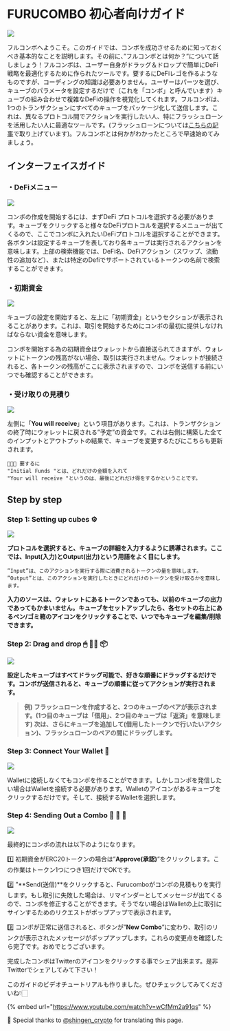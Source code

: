 # FURUCOMBO 初心者向けガイド

![](<../.gitbook/assets/image (24).png>)

フルコンボへようこそ。このガイドでは、コンボを成功させるために知っておくべき基本的なことを説明します。その前に、”フルコンボとは何か？”について話しましょう！フルコンボは、ユーザー自身がドラッグ＆ドロップで簡単にDeFi戦略を最適化するために作られたツールです。要するにDeFiレゴを作るようなものですが、コーディングの知識は必要ありません。ユーザーはパーツを選び、キューブのパラメータを設定するだけで（これを「コンボ」と呼んでいます）キューブの組み合わせで複雑なDeFiの操作を視覚化してくれます。フルコンボは、1つのトランザクションにすべてのキューブをパッケージ化して送信します。これは、異なるプロトコル間でアクションを実行したい人、特にフラッシュローンを活用したい人に最適なツールです。(フラッシュローンについては[こちらの記事](https://medium.com/furucombo/create-flashloan-combo-on-furucombo-c7c3b23267f0)で取り上げています)。フルコンボとは何かがわかったところで早速始めてみましょう。

## インターフェイスガイド

### ・**DeFiメニュー** <a href="#e7c5" id="e7c5"></a>

![](<../.gitbook/assets/image (9).png>)

コンボの作成を開始するには、まずDeFi プロトコルを選択する必要があります。キューブをクリックすると様々なDeFiプロトコルを選択するメニューが出てくるので、ここでコンボに入れたいDeFiプロトコルを選択することができます。各ボタンは設定するキューブを表しており各キューブは実行されるアクションを意味します。上部の検索機能では、DeFi名、DeFiアクション（スワップ、流動性の追加など）、または特定のDefiでサポートされているトークンの名前で検索することができます。

### ・**初期資金** <a href="#1bcf" id="1bcf"></a>

![](<../.gitbook/assets/image (17).png>)

キューブの設定を開始すると、左上に「初期資金」というセクションが表示されることがあります。これは、取引を開始するためにコンボの最初に提供しなければならない資金を意味します。

コンボを開始する為の初期資金はウォレットから直接送られてきますが、ウォレットにトークンの残高がない場合、取引は実行されません。ウォレットが接続されると、各トークンの残高がここに表示されますので、コンボを送信する前にいつでも確認することができます。

### ・**受け取りの見積り** <a href="#5cd0" id="5cd0"></a>

![](<../.gitbook/assets/image (23).png>)



左側に「**You will receive**」という項目があります。これは、トランザクションの終了時にウォレットに戻される”予定”の資金です。これは右側に構築した全てのインプットとアウトプットの結果で、キューブを変更するたびにこちらも更新されます。

```
👩🏻‍🏫 要するに 
"Initial Funds "とは、どれだけの金額を入れて 
"Your will receive "というのは、最後にどれだけ得をするかということです。
```

## Step by step <a href="#2fb4" id="2fb4"></a>

### Step 1: Setting up cubes ⚙️ <a href="#0903" id="0903"></a>

![](<../.gitbook/assets/image (20).png>)

**プロトコルを選択すると、キューブの詳細を入力するように誘導されます。ここでは、Input(入力)とOutput(出力)という用語をよく目にします。**

```
”Input”は、このアクションを実行する際に消費されるトークンの量を意味します。
”Output”とは、このアクションを実行したときにどれだけのトークンを受け取るかを意味します。
```

**入力のソースは、ウォレットにあるトークンであっても、以前のキューブの出力であってもかまいません。キューブをセットアップしたら、各セットの右上にあるペン/ゴミ箱のアイコンをクリックすることで、いつでもキューブを編集/削除できます。**

### Step 2: Drag and drop 🖱 ✋🏻 📦 <a href="#5853" id="5853"></a>

![](../.gitbook/assets/1\_IoY6IDMU4sMF-3GcuoeBMw.gif)

**設定したキューブはすべてドラッグ可能で、好きな順番にドラッグするだけです。コンボが送信されると、キューブの順番に従ってアクションが実行されます。**

> **例) フラッシュローンを作成すると、2つのキューブのペアが表示されます。(1つ目のキューブは「借用」、2つ目のキューブは「返済」を意味します) 次は、さらにキューブを追加して(借用したトークンで行いたいアクション)、フラッシュローンのペアの間にドラッグします。**

### Step 3: Connect Your Wallet 👛 <a href="#f5ac" id="f5ac"></a>

![](<../.gitbook/assets/1\_OQuSodPu0Ues59xxPALG0Q (1).gif>)

Walletに接続しなくてもコンボを作ることができます。しかしコンボを発信したい場合はWalletを接続する必要があります。Walletのアイコンがあるキューブをクリックするだけです。そして、接続するWalletを選択します。

### Step 4: Sending Out a Combo 🔗 🎉 🎁 <a href="#bafb" id="bafb"></a>

![](../.gitbook/assets/1\_N7oVqm9E2XX-Z8VaWws52A.gif)

最終的にコンボの流れは以下のようになります。

1️⃣ 初期資金がERC20トークンの場合は”**Approve(承認)**”をクリックします。この作業はトークン1つにつき1回だけでOKです。

2️⃣ ”**Send(送信)**をクリックすると、Furucomboがコンボの見積もりを実行します。もし取引に失敗した場合は、リマインダーとしてメッセージが出てくるので、コンボを修正することができます。そうでない場合はWalletの上に取引にサインするためのリクエストがポップアップで表示されます。

3️⃣ コンボが正常に送信されると、ボタンが”**New Combo**”に変わり、取引のリンクが表示されたメッセージがポップアップします。これらの変更点を確認したら完了です。おめでとうございます。

完成したコンボはTwitterのアイコンをクリックする事でシェア出来ます。是非Twitterでシェアしてみて下さい！

このガイドのビデオチュートリアルも作りました。ぜひチェックしてみてくださいね👇🏻

{% embed url="https://www.youtube.com/watch?v=wCfMm2a91qs" %}



🧊 Special thanks to [@shingen\_crypto](https://twitter.com/shingen\_crypto) for translating this page.
